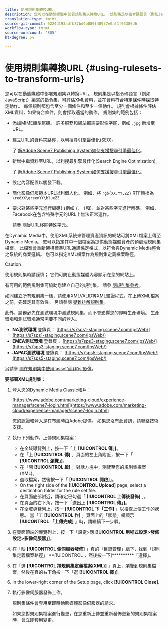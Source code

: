 ```yaml
---
title: 使用規則集轉換URL
description: 您可以在動態媒體中部署規則集以轉換URL。 規則集是以指令碼語言（例如JavaScript）編寫的指令集，可評估XML資料，並在資料符合特定條件時採取特定動作。
translation-type: tm+mt
source-git-commit: 6224d193adfb87bd9b080f48937e0af1f03386d6
workflow-type: tm+mt
source-wordcount: '805'
ht-degree: 5%

---
```



# 使用規則集轉換URL {#using-rulesets-to-transform-urls}

您可以在動態媒體中部署規則集以轉換URL。 規則集是以指令碼語言（例如JavaScript）編寫的指令集，可評估XML資料，並在資料符合特定條件時採取特定動作。 每個規則都包含至少一個條件和至少一個動作。 規則會根據條件評估XML資料，如果符合條件，則會採取適當的動作。 規則集的範例包括：

* 添加MIME類型尾碼。 許多服務和網站都需要影像字尾，例如 `.jpg` 新增至URL。
* 建立URL的資料夾路徑，以利搜尋引擎最佳化(SEO)。

   了 [解Adobe Scene7 Publishing System如何支援搜尋引擎最佳化](/help/assets/dynamic-media/assets/s7_seo.pdf)。

* 新增中繼資料至URL，以利搜尋引擎最佳化(Search Engine Optimization)。

   了 [解Adobe Scene7 Publishing System如何支援搜尋引擎最佳化](/help/assets/dynamic-media/assets/s7_seo.pdf)。

* 設定內容配置以觸發下載。
* 簡化影像伺服範本URL以利個人化。 例如，將 `rgb{XX,YY,ZZ}` RTF轉換為 `\redXX\greenYY\blueZZ`

* 要求對某些字元進行編碼( `$`例如 `{`、 `}`和)，並對某些字元進行解碼。 例如，Facebook在包含特殊字元的URL上無法正常運作。

   請參 [閱從URL移除特殊字元](https://helpx.adobe.com/experience-manager/scene7/kb/base/scene7-rulesets/remove-special-characters-urls.html)。

在Dynamic Media中，使用XML系統來管理資產資訊的網站可將XML檔案上傳至Dynamic Media。 您可以指定其中一個檔案為提供動態媒體資產的預處理規則集檔案。 此檔案會重新架構標準URL通訊協定格式，以符合與Dynamic Media整合之系統的商業邏輯。 您可以指定XML檔案作為規則集定義檔案路徑。

>[!CAUTION]
>
>使用規則集時請謹慎； 它們可防止動態媒體內容顯示在您的網站上。

有可用的範例規則集可協助您建立自己的規則集。
請參 [閱規則集參考](https://marketing.adobe.com/resources/help/en_US/s7/is_ir_api/is_api/image_catalog/c_rule_set_reference.html)。

如同建立所有規則集一樣，請使用XMLVALID等XML驗證程式，在上傳XML檔案之前，先確定其有效性。
另請參閱 [疑難排解規則集](https://helpx.adobe.com/experience-manager/scene7/kb/base/scene7-rulesets/scene7-ruleset-troubleshooting.html)。

此外，請務必先在測試環境中測試規則集，而不會影響您的即時生產環境。
生產環境和測試環境通常需要不同的登入。

* **NA測試環境** 登錄頁： [https://s7sps1-staging.scene7.com/IpsWeb/](https://s7sps1-staging.scene7.com/IpsWeb/)
* **EMEA測試環境** 登錄頁： [https://s7sps3-staging.scene7.com/IpsWeb/](https://s7sps3-staging.scene7.com/IpsWeb/)
* **JAPAC測試環境** 登錄頁： [https://s7sps5-staging.scene7.com/IpsWeb/](https://s7sps5-staging.scene7.com/IpsWeb/)

另請參 [閱在規則集中使用&#39;asset&#39;而非&#39;is&#39;影像](https://helpx.adobe.com/experience-manager/scene7/kb/base/scene7-rulesets/ruleset-asset-instead-image.html)。

**要部署XML規則集：**

1. 登入您的Dynamic Media Classic帳戶：

   [https://www.adobe.com/marketing-cloud/experience-manager/scene7-login.html](https://www.adobe.com/marketing-cloud/experience-manager/scene7-login.html)

   您的認證和登入是在布建時由Adobe提供。 如果您沒有此資訊，請聯絡技術支援。

1. 執行下列動作，上傳規則集檔案：

   * 在全域導覽列上，按一下「上 **[!UICONTROL 傳」]**。
   * 在「上 **[!UICONTROL 傳]** 」頁面的左上角附近，按一下「 **[!UICONTROL 瀏覽」]**。
   * 在「開 **[!UICONTROL 啟]** 」對話方塊中，瀏覽至您的規則集檔案(XML)。
   * 選取檔案，然後按一下「 **[!UICONTROL 開啟]**」。
   * On the right side of the **[!UICONTROL Upload]** page, select a destination folder for the rule set file.
   * 在頁面底部附近，請確定已勾選「 **[!UICONTROL 上傳後發佈]** 」。
   * 在頁面的右下角，按一下「送出上 **[!UICONTROL 傳」]**。
   * 在全域導覽列上，按一 **[!UICONTROL 下「工作]** 」以檢查上傳工作的狀態。 當「工 **[!UICONTROL 作]** 」頁面上的「狀態」欄顯示 **[!UICONTROL 「上傳完成]** 」時，請繼續下一步驟。

1. 在頁面頂端的導覽列上，按一下「設定>應 **[!UICONTROL 用程式設定>發佈設定>影像伺服器」]**。
1. 在「映 **[!UICONTROL 像伺服器發佈]** 」頁的「目錄管理」組下，找到「規則集定義檔案路徑」 **[!UICONTROL ，然後按一下]**********「選擇」。
1. 在「選 **[!UICONTROL 擇規則集定義檔案(XML)]** 」頁上，瀏覽到規則集檔案，然後在頁的右下角按一下「選 **[!UICONTROL 擇」]**。
1. In the lower-right corner of the Setup page, click **[!UICONTROL Close]**.
1. 執行影像伺服器發佈工作。

   規則集條件會套用至即時動態媒體影像伺服器的請求。

   如果您對規則集檔案進行變更，在您重新上傳並重新發佈更新的規則集檔案時，會立即套用變更。


